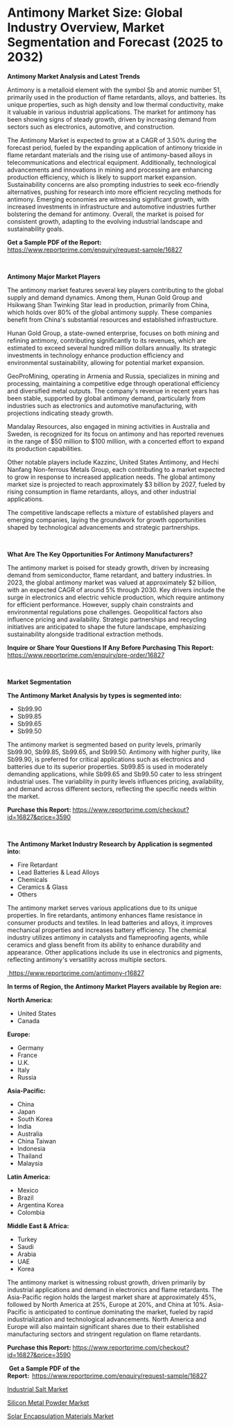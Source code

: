 <p><h1>Antimony Market Size: Global Industry Overview, Market Segmentation and Forecast (2025 to 2032)</h1></p><p><strong>Antimony Market Analysis and Latest Trends</strong></p>
<p><p>Antimony is a metalloid element with the symbol Sb and atomic number 51, primarily used in the production of flame retardants, alloys, and batteries. Its unique properties, such as high density and low thermal conductivity, make it valuable in various industrial applications. The market for antimony has been showing signs of steady growth, driven by increasing demand from sectors such as electronics, automotive, and construction.</p><p>The Antimony Market is expected to grow at a CAGR of 3.50% during the forecast period, fueled by the expanding application of antimony trioxide in flame retardant materials and the rising use of antimony-based alloys in telecommunications and electrical equipment. Additionally, technological advancements and innovations in mining and processing are enhancing production efficiency, which is likely to support market expansion. Sustainability concerns are also prompting industries to seek eco-friendly alternatives, pushing for research into more efficient recycling methods for antimony. Emerging economies are witnessing significant growth, with increased investments in infrastructure and automotive industries further bolstering the demand for antimony. Overall, the market is poised for consistent growth, adapting to the evolving industrial landscape and sustainability goals.</p></p>
<p><strong>Get a Sample PDF of the Report:&nbsp;</strong> <a href="https://www.reportprime.com/enquiry/request-sample/16827?utm_campaign=1103&utm_medium=2&utm_source=Github&utm_content=ia&utm_term=18032025&utm_id=antimony">https://www.reportprime.com/enquiry/request-sample/16827</a></p>
<p>&nbsp;</p>
<p><strong>Antimony Major Market Players</strong></p>
<p><p>The antimony market features several key players contributing to the global supply and demand dynamics. Among them, Hunan Gold Group and Hsikwang Shan Twinking Star lead in production, primarily from China, which holds over 80% of the global antimony supply. These companies benefit from China's substantial resources and established infrastructure.</p><p>Hunan Gold Group, a state-owned enterprise, focuses on both mining and refining antimony, contributing significantly to its revenues, which are estimated to exceed several hundred million dollars annually. Its strategic investments in technology enhance production efficiency and environmental sustainability, allowing for potential market expansion.</p><p>GeoProMining, operating in Armenia and Russia, specializes in mining and processing, maintaining a competitive edge through operational efficiency and diversified metal outputs. The company's revenue in recent years has been stable, supported by global antimony demand, particularly from industries such as electronics and automotive manufacturing, with projections indicating steady growth.</p><p>Mandalay Resources, also engaged in mining activities in Australia and Sweden, is recognized for its focus on antimony and has reported revenues in the range of $50 million to $100 million, with a concerted effort to expand its production capabilities.</p><p>Other notable players include Kazzinc, United States Antimony, and Hechi Nanfang Non-ferrous Metals Group, each contributing to a market expected to grow in response to increased application needs. The global antimony market size is projected to reach approximately $3 billion by 2027, fueled by rising consumption in flame retardants, alloys, and other industrial applications. </p><p>The competitive landscape reflects a mixture of established players and emerging companies, laying the groundwork for growth opportunities shaped by technological advancements and strategic partnerships.</p></p>
<p>&nbsp;</p>
<p><strong>What Are The Key Opportunities For Antimony Manufacturers?</strong></p>
<p><p>The antimony market is poised for steady growth, driven by increasing demand from semiconductor, flame retardant, and battery industries. In 2023, the global antimony market was valued at approximately $2 billion, with an expected CAGR of around 5% through 2030. Key drivers include the surge in electronics and electric vehicle production, which require antimony for efficient performance. However, supply chain constraints and environmental regulations pose challenges. Geopolitical factors also influence pricing and availability. Strategic partnerships and recycling initiatives are anticipated to shape the future landscape, emphasizing sustainability alongside traditional extraction methods.</p></p>
<p><strong>Inquire or Share Your Questions If Any Before Purchasing This Report:</strong> <a href="https://www.reportprime.com/enquiry/pre-order/16827?utm_campaign=1103&utm_medium=2&utm_source=Github&utm_content=ia&utm_term=18032025&utm_id=antimony">https://www.reportprime.com/enquiry/pre-order/16827</a></p>
<p>&nbsp;</p>
<p><strong>Market Segmentation</strong></p>
<p><strong>The Antimony Market Analysis by types is segmented into:</strong></p>
<p><ul><li>Sb99.90</li><li>Sb99.85</li><li>Sb99.65</li><li>Sb99.50</li></ul></p>
<p><p>The antimony market is segmented based on purity levels, primarily Sb99.90, Sb99.85, Sb99.65, and Sb99.50. Antimony with higher purity, like Sb99.90, is preferred for critical applications such as electronics and batteries due to its superior properties. Sb99.85 is used in moderately demanding applications, while Sb99.65 and Sb99.50 cater to less stringent industrial uses. The variability in purity levels influences pricing, availability, and demand across different sectors, reflecting the specific needs within the market.</p></p>
<p><strong>Purchase this Report:&nbsp;</strong><a href="https://www.reportprime.com/checkout?id=16827&price=3590&utm_campaign=1103&utm_medium=2&utm_source=Github&utm_content=ia&utm_term=18032025&utm_id=antimony">https://www.reportprime.com/checkout?id=16827&price=3590</a></p>
<p>&nbsp;</p>
<p><strong>The Antimony Market Industry Research by Application is segmented into:</strong></p>
<p><ul><li>Fire Retardant</li><li>Lead Batteries & Lead Alloys</li><li>Chemicals</li><li>Ceramics & Glass</li><li>Others</li></ul></p>
<p><p>The antimony market serves various applications due to its unique properties. In fire retardants, antimony enhances flame resistance in consumer products and textiles. In lead batteries and alloys, it improves mechanical properties and increases battery efficiency. The chemical industry utilizes antimony in catalysts and flameproofing agents, while ceramics and glass benefit from its ability to enhance durability and appearance. Other applications include its use in electronics and pigments, reflecting antimony's versatility across multiple sectors.</p></p>
<p><a href="https://www.reportprime.com/antimony-r16827?utm_campaign=1103&utm_medium=2&utm_source=Github&utm_content=ia&utm_term=18032025&utm_id=antimony">&nbsp;https://www.reportprime.com/antimony-r16827</a></p>
<p><strong>In terms of Region, the Antimony Market Players available by Region are:</strong></p>
<p>
    <p> <strong> North America: </strong>
        <ul>
            <li>United States</li>
            <li>Canada</li>
        </ul>
        </p> 
    <p> <strong> Europe: </strong>
        <ul>
            <li>Germany</li>
            <li>France</li>
            <li>U.K.</li>
            <li>Italy</li>
            <li>Russia</li>
        </ul>
        </p> 
    <p> <strong> Asia-Pacific: </strong>
        <ul>
            <li>China</li>
            <li>Japan</li>
            <li>South Korea</li>
            <li>India</li>
            <li>Australia</li>
            <li>China Taiwan</li>
            <li>Indonesia</li>
            <li>Thailand</li>
            <li>Malaysia</li>
        </ul>
        </p> 
    <p> <strong> Latin America: </strong>
        <ul>
            <li>Mexico</li>
            <li>Brazil</li>
            <li>Argentina Korea</li>
            <li>Colombia</li>
        </ul>
        </p> 
    <p> <strong> Middle East & Africa: </strong>
        <ul>
            <li>Turkey</li>
            <li>Saudi</li>
            <li>Arabia</li>
            <li>UAE</li>
            <li>Korea</li>
        </ul>
    </p>
    </p>
<p><p>The antimony market is witnessing robust growth, driven primarily by industrial applications and demand in electronics and flame retardants. The Asia-Pacific region holds the largest market share at approximately 45%, followed by North America at 25%, Europe at 20%, and China at 10%. Asia-Pacific is anticipated to continue dominating the market, fueled by rapid industrialization and technological advancements. North America and Europe will also maintain significant shares due to their established manufacturing sectors and stringent regulation on flame retardants.</p></p>
<p><strong>Purchase this Report: </strong><a href="https://www.reportprime.com/checkout?id=16827&price=3590&utm_campaign=1103&utm_medium=2&utm_source=Github&utm_content=ia&utm_term=18032025&utm_id=antimony">https://www.reportprime.com/checkout?id=16827&price=3590</a></p>
<p>&nbsp;<strong>Get a Sample PDF of the Report:&nbsp;&nbsp;</strong><a href="https://www.reportprime.com/enquiry/request-sample/16827?utm_campaign=1103&utm_medium=2&utm_source=Github&utm_content=ia&utm_term=18032025&utm_id=antimony">https://www.reportprime.com/enquiry/request-sample/16827</a></p>
<p><strong></strong></p>
<p><p><a href="https://github.com/gdfhhhj/Market-Research-Report-List-7/blob/main/industrial-salt-market.md?utm_campaign=1103&utm_medium=2&utm_source=Github&utm_content=ia&utm_term=18032025&utm_id=antimony">Industrial Salt Market</a></p><p><a href="https://github.com/wycheelwayeu/Market-Research-Report-List-1/blob/main/silicon-metal-powder-market.md?utm_campaign=1103&utm_medium=2&utm_source=Github&utm_content=ia&utm_term=18032025&utm_id=antimony">Silicon Metal Powder Market</a></p><p><a href="https://github.com/auriashetzxj/Market-Research-Report-List-1/blob/main/solar-encapsulation-materials-market.md?utm_campaign=1103&utm_medium=2&utm_source=Github&utm_content=ia&utm_term=18032025&utm_id=antimony">Solar Encapsulation Materials Market</a></p></p>